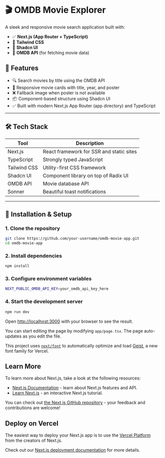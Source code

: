 # 🎬 OMDB Movie Explorer

A sleek and responsive movie search application built with:

- ✅ **Next.js (App Router + TypeScript)**
- 🎨 **Tailwind CSS**
- 💎 **Shadcn UI**
- 🔎 **OMDB API** (for fetching movie data)


## 🚀 Features

- 🔍 Search movies by title using the OMDB API
- 🎴 Responsive movie cards with title, year, and poster
- ❌ Fallback image when poster is not available
- 📦 Component-based structure using Shadcn UI
- ✅ Built with modern Next.js App Router (app directory) and TypeScript

---

## 🛠️ Tech Stack

| Tool          | Description                                |
|---------------|--------------------------------------------|
| Next.js       | React framework for SSR and static sites   |
| TypeScript    | Strongly typed JavaScript                  |
| Tailwind CSS  | Utility-first CSS framework                |
| Shadcn UI     | Component library on top of Radix UI       |
| OMDB API      | Movie database API                         |
| Sonner        | Beautiful toast notifications              |

---

## 🔧 Installation & Setup

### 1. Clone the repository

```bash
git clone https://github.com/your-username/omdb-movie-app.git
cd omdb-movie-app
```
### 2. Install dependencies

```bash
npm install
```
### 3. Configure environment variables

```bash
NEXT_PUBLIC_OMDB_API_KEY=your_omdb_api_key_here
```
### 4. Start the development server
```bash
npm run dev
```

Open [http://localhost:3000](http://localhost:3000) with your browser to see the result.

You can start editing the page by modifying `app/page.tsx`. The page auto-updates as you edit the file.

This project uses [`next/font`](https://nextjs.org/docs/app/building-your-application/optimizing/fonts) to automatically optimize and load [Geist](https://vercel.com/font), a new font family for Vercel.

## Learn More

To learn more about Next.js, take a look at the following resources:

- [Next.js Documentation](https://nextjs.org/docs) - learn about Next.js features and API.
- [Learn Next.js](https://nextjs.org/learn) - an interactive Next.js tutorial.

You can check out [the Next.js GitHub repository](https://github.com/vercel/next.js) - your feedback and contributions are welcome!

## Deploy on Vercel

The easiest way to deploy your Next.js app is to use the [Vercel Platform](https://vercel.com/new?utm_medium=default-template&filter=next.js&utm_source=create-next-app&utm_campaign=create-next-app-readme) from the creators of Next.js.

Check out our [Next.js deployment documentation](https://nextjs.org/docs/app/building-your-application/deploying) for more details.
